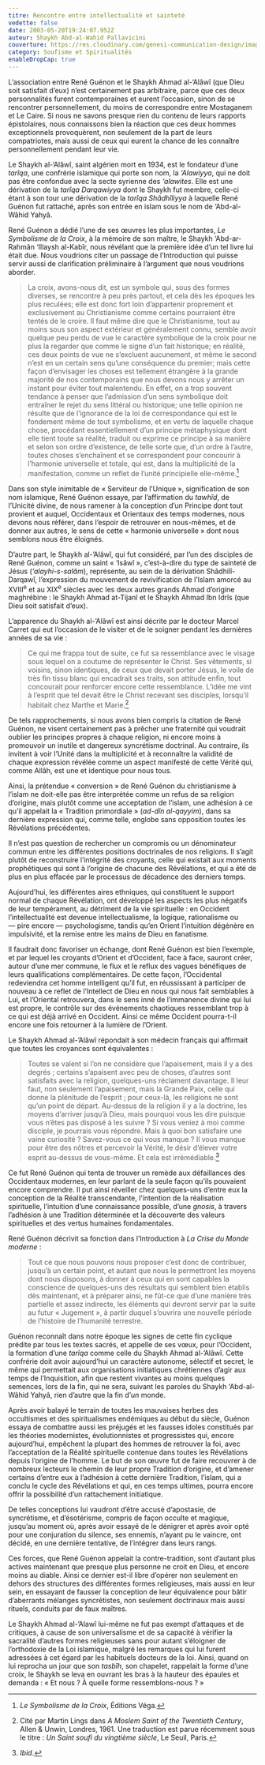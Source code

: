 ```yaml
---
titre: Rencontre entre intellectualité et sainteté
vedette: false
date: 2003-05-20T19:24:07.952Z
auteur: Shaykh Abd-al-Wahid Pallavicini
couverture: https://res.cloudinary.com/genesi-communication-design/image/upload/v1711573915/23630_1378908468930_1118447655_31130490_7167228_n_zams8o.jpg
category: Soufisme et Spiritualités
enableDropCap: true
---
```

L’association entre René Guénon et le Shaykh Ahmad al-‘Alâwî (que Dieu soit satisfait d’eux) n’est certainement pas arbitraire, parce que ces deux personnalités furent contemporaines et eurent l’occasion, sinon de se rencontrer personnellement, du moins de correspondre entre Mostaganem et Le Caire. Si nous ne savons presque rien du contenu de leurs rapports épistolaires, nous connaissons bien la réaction que ces deux hommes exceptionnels provoquèrent, non seulement de la part de leurs compatriotes, mais aussi de ceux qui eurent la chance de les connaître personnellement pendant leur vie.

Le Shaykh al-‘Alâwî, saint algérien mort en 1934, est le fondateur d’une *tarîqa*, une confrérie islamique qui porte son nom, la *‘Alawiyya*, qui ne doit pas être confondue avec la secte syrienne des *‘alawites*. Elle est une dérivation de la *tarîqa Darqawiyya* dont le Shaykh fut membre, celle-ci étant à son tour une dérivation de la *tarîqa Shâdhîliyya* à laquelle René Guénon fut rattaché, après son entrée en islam sous le nom de ‘Abd-al-Wâhid Yahyâ.

René Guénon a dédié l’une de ses œuvres les plus importantes, *Le Symbolisme de la Croix*, à la mémoire de son maître, le Shaykh ‘Abd-ar-Rahmân ‘Illaysh al-Kabîr, nous révélant que la première idée d’un tel livre lui était due. Nous voudrions citer un passage de l’Introduction qui puisse servir aussi de clarification préliminaire à l’argument que nous voudrions aborder.

> La croix, avons-nous dit, est un symbole qui, sous des formes diverses, se rencontre à peu près partout, et cela dès les époques les plus reculées; elle est donc fort loin d’appartenir proprement et exclusivement au Christianisme comme certains pourraient être tentés de le croire. Il faut même dire que le Christianisme, tout au moins sous son aspect extérieur et généralement connu, semble avoir quelque peu perdu de vue le caractère symbolique de la croix pour ne plus la regarder que comme le signe d’un fait historique; en réalité, ces deux points de vue ne s’excluent aucunement, et même le second n’est en un certain sens qu’une conséquence du premier; mais cette façon d’envisager les choses est tellement étrangère à la grande majorité de nos contemporains que nous devons nous y arrêter un instant pour éviter tout malentendu. En effet, on a trop souvent tendance à penser que l’admission d’un sens symbolique doit entraîner le rejet du sens littéral ou historique; une telle opinion ne résulte que de l’ignorance de la loi de correspondance qui est le fondement même de tout symbolisme, et en vertu de laquelle chaque chose, procédant essentiellement d’un principe métaphysique dont elle tient toute sa réalité, traduit ou exprime ce principe à sa manière et selon son ordre d’existence, de telle sorte que, d’un ordre à l’autre, toutes choses s’enchaînent et se correspondent pour concourir à l’harmonie universelle et totale, qui est, dans la multiplicité de la manifestation, comme un reflet de l’unité principielle elle-même.[^1]

Dans son style inimitable de «&nbsp;Serviteur de l’Unique&nbsp;», signification de son nom islamique, René Guénon essaye, par l’affirmation du *tawhîd*, de l’Unicité divine, de nous ramener à la conception d’un Principe dont tout provient et auquel, Occidentaux et Orientaux des temps modernes, nous devons nous référer, dans l’espoir de retrouver en nous-mêmes, et de donner aux autres, le sens de cette «&nbsp;harmonie universelle&nbsp;» dont nous semblons nous être éloignés. 

D’autre part, le Shaykh al-’Alâwî, qui fut considéré, par l’un des disciples de René Guénon, comme un saint «&nbsp;‘Isâwî&nbsp;», c’est-à-dire du type de sainteté de Jésus (*‘alayhi-s-salâm*), représente, au sein de la dérivation Shâdhilî-Darqawî, l’expression du mouvement de revivification de l’Islam amorcé au XVIII<sup>e</sup> et au XIX<sup>e</sup> siècles avec les deux autres grands Ahmad d’origine maghrébine&nbsp;: le Shaykh Ahmad at-Tijanî et le Shaykh Ahmad Ibn Idrîs (que Dieu soit satisfait d’eux).

L’apparence du Shaykh al-’Alâwî est ainsi décrite par le docteur Marcel Carret qui eut l’occasion de le visiter et de le soigner pendant les dernières années de sa vie&nbsp;: 

> Ce qui me frappa tout de suite, ce fut sa ressemblance avec le visage sous lequel on a coutume de représenter le Christ. Ses vêtements, si voisins, sinon identiques, de ceux que devait porter Jésus, le voile de très fin tissu blanc qui encadrait ses traits, son attitude enfin, tout concourait pour renforcer encore cette ressemblance. L’idée me vint à l’esprit que tel devait être le Christ recevant ses disciples, lorsqu’il habitait chez Marthe et Marie.[^2]

De tels rapprochements, si nous avons bien compris la citation de René Guénon, ne visent certainement pas à prêcher une fraternité qui voudrait oublier les principes propres à chaque religion, ni encore moins à promouvoir un inutile et dangereux syncrétisme doctrinal. Au contraire, ils invitent à voir l’Unité dans la multiplicité et à reconnaître la validité de chaque expression révélée comme un aspect manifesté de cette Vérité qui, comme Allâh, est une et identique pour nous tous.

Ainsi, la prétendue «&nbsp;conversion&nbsp;» de René Guénon du christianisme à l’islam ne doit-elle pas être interprétée comme un refus de sa religion d’origine, mais plutôt comme une acceptation de l’islam, une adhésion à ce qu’il appelait la «&nbsp;Tradition primordiale&nbsp;» (*ad-dîn al-qayyim*), dans sa dernière expression qui, comme telle, englobe sans opposition toutes les Révélations précédentes.

Il n’est pas question de rechercher un compromis ou un dénominateur commun entre les différentes positions doctrinales de nos religions. Il s’agit plutôt de reconstruire l’intégrité des croyants, celle qui existait aux moments prophétiques qui sont à l’origine de chacune des Révélations, et qui a été de plus en plus effacée par le processus de décadence des derniers temps.

Aujourd’hui, les différentes aires ethniques, qui constituent le support normal de chaque Révélation, ont développé les aspects les plus négatifs de leur tempérament, au détriment de la vie spirituelle&nbsp;: en Occident l’intellectualité est devenue intellectualisme, la logique, rationalisme ou —&nbsp;pire encore&nbsp;— psychologisme, tandis qu’en Orient l’intuition dégénère en impulsivité, et la remise entre les mains de Dieu en fanatisme.

Il faudrait donc favoriser un échange, dont René Guénon est bien l’exemple, et par lequel les croyants d’Orient et d’Occident, face à face, sauront créer, autour d’une mer commune, le flux et le reflux des vagues bénéfiques de leurs qualifications complémentaires. De cette façon, l’Occidental redeviendra cet homme intelligent qu’il fut, en réussissant à participer de nouveau à ce reflet de l’Intellect de Dieu en nous qui nous fait semblables à Lui, et l’Oriental retrouvera, dans le sens inné de l’immanence divine qui lui est propre, le contrôle sur des événements chaotiques ressemblant trop à ce qui est déjà arrivé en Occident. Ainsi ce même Occident pourra-t-il encore une fois retourner à la lumière de l’Orient.

Le Shaykh Ahmad al-’Alâwî répondait à son médecin français qui affirmait que toutes les croyances sont équivalentes&nbsp;:

> Toutes se valent si l’on ne considère que l’apaisement, mais il y a des degrés&nbsp;; certains s’apaisent avec peu de choses, d’autres sont satisfaits avec la religion, quelques-uns réclament davantage. Il leur faut, non seulement l’apaisement, mais la Grande Paix, celle qui donne la plénitude de l’esprit&nbsp;; pour ceux-là, les religions ne sont qu’un point de départ. Au-dessus de la religion il y a la doctrine, les moyens d’arriver jusqu’à Dieu, mais pourquoi vous les dire puisque vous n’êtes pas disposé à les suivre&nbsp;? Si vous veniez à moi comme disciple, je pourrais vous répondre. Mais à quoi bon satisfaire une vaine curiosité&nbsp;? Savez-vous ce qui vous manque&nbsp;? Il vous manque pour être des nôtres et percevoir la Vérité, le désir d’élever votre esprit au-dessus de vous-même. Et cela est irrémédiable.[^3]

Ce fut René Guénon qui tenta de trouver un remède aux défaillances des Occidentaux modernes, en leur parlant de la seule façon qu’ils pouvaient encore comprendre. Il put ainsi réveiller chez quelques-uns d’entre eux la conception de la Réalité transcendante, l’intention de la réalisation spirituelle, l’intuition d’une connaissance possible, d’une *gnosis*, à travers l’adhésion à une Tradition déterminée et la découverte des valeurs spirituelles et des vertus humaines fondamentales.

René Guénon décrivit sa fonction dans l’Introduction à *La Crise du Monde moderne*&nbsp;:

> Tout ce que nous pouvons nous proposer c’est donc de contribuer, jusqu’à un certain point, et autant que nous le permettront les moyens dont nous disposons, à donner à ceux qui en sont capables la conscience de quelques-uns des résultats qui semblent bien établis dès maintenant, et à préparer ainsi, ne fût-ce que d’une manière très partielle et assez indirecte, les éléments qui devront servir par la suite au futur «&nbsp;Jugement&nbsp;», à partir duquel s’ouvrira une nouvelle période de l’histoire de l’humanité terrestre.

Guénon reconnaît dans notre époque les signes de cette fin cyclique prédite par tous les textes sacrés, et appelle de ses vœux, pour l’Occident, la formation d’une *tarîqa* comme celle du Shaykh Ahmad al-’Alâwî. Cette confrérie doit avoir aujourd’hui un caractère autonome, sélectif et secret, le même qui permettait aux organisations initiatiques chrétiennes d’agir aux temps de l’Inquisition, afin que restent vivantes au moins quelques semences, lors de la fin, qui ne sera, suivant les paroles du Shaykh ‘Abd-al-Wâhid Yahyâ, rien d’autre que la fin d’*un* monde.

Après avoir balayé le terrain de toutes les mauvaises herbes des occultismes et des spiritualismes endémiques au début du siècle, Guénon essaya de combattre aussi les préjugés et les fausses idoles constitués par les théories modernistes, évolutionnistes et progressistes qui, encore aujourd’hui, empêchent la plupart des hommes de retrouver la foi, avec l’acceptation de la Réalité spirituelle contenue dans toutes les Révélations depuis l’origine de l’homme. Le but de son œuvre fut de faire recouvrer à de nombreux lecteurs le chemin de leur propre Tradition d’origine, et d’amener certains d’entre eux à l’adhésion à cette dernière Tradition, l’islam, qui a conclu le cycle des Révélations et qui, en ces temps ultimes, pourra encore offrir la possibilité d’un rattachement initiatique.

De telles conceptions lui vaudront d’être accusé d’apostasie, de syncrétisme, et d’ésotérisme, compris de façon occulte et magique, jusqu’au moment où, après avoir essayé de le dénigrer et après avoir opté pour une conjuration du silence, ses ennemis, n’ayant pu le vaincre, ont décidé, en une dernière tentative, de l’intégrer dans leurs rangs.

Ces forces, que René Guénon appelait la contre-tradition, sont d’autant plus actives maintenant que presque plus personne ne croit en Dieu, et encore moins au diable. Ainsi ce dernier est-il libre d’opérer non seulement en dehors des structures des différentes formes religieuses, mais aussi en leur sein, en essayant de fausser la conception de leur équivalence pour bâtir d’aberrants mélanges syncrétistes, non seulement doctrinaux mais aussi rituels, conduits par de faux maîtres.

Le Shaykh Ahmad al-’Alawî lui-même ne fut pas exempt d’attaques et de critiques, à cause de son universalisme et de sa capacité à vérifier la sacralité d’autres formes religieuses sans pour autant s’éloigner de l’orthodoxie de la Loi islamique, malgré les remarques qui lui furent adressées à cet égard par les habituels docteurs de la loi. Ainsi, quand on lui reprocha un jour que son *tasbîh*, son chapelet, rappelait la forme d’une croix, le Shaykh se leva en ouvrant les bras à la hauteur des épaules et demanda : «&nbsp;Et nous&nbsp;? À quelle forme ressemblons-nous&nbsp;?&nbsp;»

[^1]: *Le Symbolisme de la Croix*, Éditions Véga.
[^2]: Cité par Martin Lings dans *A Moslem Saint of the Twentieth Century*, Allen & Unwin, Londres, 1961. Une traduction est parue récemment sous le titre&nbsp;: *Un Saint soufi du vingtième siècle*, Le Seuil, Paris.
[^3]: *Ibid*.